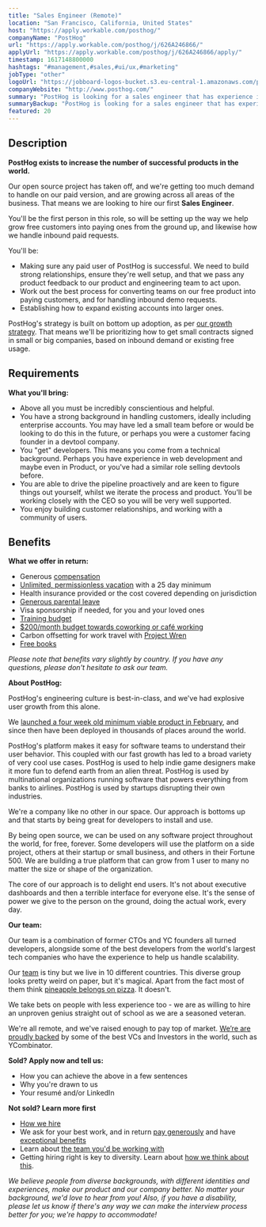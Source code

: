```yaml
---
title: "Sales Engineer (Remote)"
location: "San Francisco, California, United States"
host: "https://apply.workable.com/posthog/"
companyName: "PostHog"
url: "https://apply.workable.com/posthog/j/626A246866/"
applyUrl: "https://apply.workable.com/posthog/j/626A246866/apply/"
timestamp: 1617148800000
hashtags: "#management,#sales,#ui/ux,#marketing"
jobType: "other"
logoUrl: "https://jobboard-logos-bucket.s3.eu-central-1.amazonaws.com/posthog"
companyWebsite: "http://www.posthog.com/"
summary: "PostHog is looking for a sales engineer that has experience in: experience in: #management, #sales, #ui/ux."
summaryBackup: "PostHog is looking for a sales engineer that has experience in: #management, #sales, #ui/ux."
featured: 20
---
```


## Description

**PostHog exists to increase the number of successful products in the world.**

Our open source project has taken off, and we're getting too much demand to handle on our paid version, and are growing across all areas of the business. That means we are looking to hire our first **Sales Engineer**.

You'll be the first person in this role, so will be setting up the way we help grow free customers into paying ones from the ground up, and likewise how we handle inbound paid requests.

You'll be:

*   Making sure any paid user of PostHog is successful. We need to build strong relationships, ensure they're well setup, and that we pass any product feedback to our product and engineering team to act upon.
*   Work out the best process for converting teams on our free product into paying customers, and for handling inbound demo requests.
*   Establishing how to expand existing accounts into larger ones.

PostHog's strategy is built on bottom up adoption, as per [our growth strategy](https://posthog.com/handbook/growth/strategy). That means we'll be prioritizing how to get small contracts signed in small or big companies, based on inbound demand or existing free usage.

## Requirements

**What you'll bring:**

*   Above all you must be incredibly conscientious and helpful.
*   You have a strong background in handling customers, ideally including enterprise accounts. You may have led a small team before or would be looking to do this in the future, or perhaps you were a customer facing founder in a devtool company.
*   You "get" developers. This means you come from a technical background. Perhaps you have experience in web development and maybe even in Product, or you've had a similar role selling devtools before.
*   You are able to drive the pipeline proactively and are keen to figure things out yourself, whilst we iterate the process and product. You'll be working closely with the CEO so you will be very well supported.
*   You enjoy building customer relationships, and working with a community of users.

## Benefits

**What we offer in return:**

*   Generous [compensation](https://posthog.com/handbook/people/compensation)
*   [Unlimited, permissionless vacation](https://posthog.com/handbook/people/time-off) with a 25 day minimum
*   Health insurance provided or the cost covered depending on jurisdiction
*   [Generous parental leave](https://posthog.com/handbook/people/time-off)
*   Visa sponsorship if needed, for you and your loved ones
*   [Training budget](https://posthog.com/handbook/people/training)
*   [$200/month budget towards coworking or café working](https://posthog.com/handbook/people/spending-money)
*   Carbon offsetting for work travel with [Project Wren](https://www.wren.co/)
*   [Free books](https://posthog.com/handbook/people/training#books)

_Please note that benefits vary slightly by country. If you have any questions, please don't hesitate to ask our team._

**About PostHog:**

[](https://posthog.com/careers/marketer#about-posthog)

PostHog's engineering culture is best-in-class, and we've had explosive user growth from this alone.

We [launched a four week old minimum viable product in February](https://posthog.com/handbook/company/story), and since then have been deployed in thousands of places around the world.

PostHog's platform makes it easy for software teams to understand their user behavior. This coupled with our fast growth has led to a broad variety of very cool use cases. PostHog is used to help indie game designers make it more fun to defend earth from an alien threat. PostHog is used by multinational organizations running software that powers everything from banks to airlines. PostHog is used by startups disrupting their own industries.

We're a company like no other in our space. Our approach is bottoms up and that starts by being great for developers to install and use.

By being open source, we can be used on any software project throughout the world, for free, forever. Some developers will use the platform on a side project, others at their startup or small business, and others in their Fortune 500. We are building a true platform that can grow from 1 user to many no matter the size or shape of the organization.

The core of our approach is to delight end users. It's not about executive dashboards and then a terrible interface for everyone else. It's the sense of power we give to the person on the ground, doing the actual work, every day.

**Our team:**

[](https://posthog.com/careers/marketer#our-team)

Our team is a combination of former CTOs and YC founders all turned developers, alongside some of the best developers from the world's largest tech companies who have the experience to help us handle scalability.

Our [team](https://posthog.com/handbook/company/team) is tiny but we live in 10 different countries. This diverse group looks pretty weird on paper, but it's magical. Apart from the fact most of them think [pineapple belongs on pizza](https://twitter.com/PostHogHQ/status/1319583079648923648). It doesn't.

We take bets on people with less experience too - we are as willing to hire an unproven genius straight out of school as we are a seasoned veteran.

We're all remote, and we've raised enough to pay top of market. [We’re are proudly backed](https://posthog.com/handbook/strategy/investors) by some of the best VCs and Investors in the world, such as YCombinator.

**Sold? Apply now and tell us:**

*   How you can achieve the above in a few sentences
*   Why you're drawn to us
*   Your resumé and/or LinkedIn

[](https://posthog.com/careers/marketer#not-sold-learn-more-first)

**Not sold? Learn more first**

*   [How we hire](https://posthog.com/careers#the-process)
*   We ask for your best work, and in return [pay generously](https://posthog.com/handbook/people/compensation) and have [exceptional benefits](https://posthog.com/careers/#benefits)
*   Learn about [the team you'd be working with](https://posthog.com/handbook/company/team)
*   Getting hiring right is key to diversity. Learn about [how we think about this](https://posthog.com/handbook/company/diversity).

_We believe people from diverse backgrounds, with different identities and experiences, make our product and our company better. No matter your background, we'd love to hear from you! Also, if you have a disability, please let us know if there's any way we can make the interview process better for you; we're happy to accommodate!_
